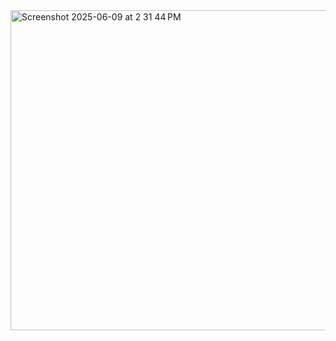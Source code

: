 <img width="512" alt="Screenshot 2025-06-09 at 2 31 44 PM" src="https://github.com/user-attachments/assets/d4fbaf4b-8bed-49f2-a991-537766ce09be" />
